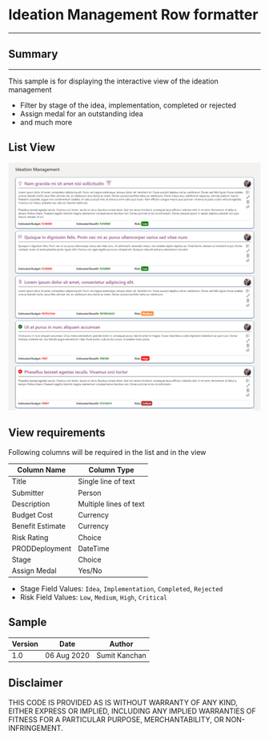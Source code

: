 # Ideation Management Row formatter
-----

## Summary
----

This sample is for displaying the interactive view of the ideation management

- Filter by stage of the idea, implementation, completed or rejected
- Assign medal for an outstanding idea
- and much more


## List View

![SharePoint Ideation Management row formatter](./SharePointIdeationManagement.png)



 
## View requirements

Following columns will be required in the list and in the view

| Column Name      | Column Type            |
|------------------|------------------------|
| Title            | Single line of text    |
| Submitter        | Person                 |
| Description      | Multiple lines of text |
| Budget Cost      | Currency               |
| Benefit Estimate | Currency               |
| Risk Rating      | Choice                 |
| PRODDeployment   | DateTime               |
| Stage            | Choice                 |
| Assign Medal     | Yes/No                 |

- Stage Field Values: `Idea`, `Implementation`, `Completed`, `Rejected` 
- Risk Field Values: `Low`, `Medium`, `High`, `Critical` 

## Sample

| Version | Date        | Author        |
|---------|-------------|---------------|
| 1.0     | 06 Aug 2020 | Sumit Kanchan |

## Disclaimer

THIS CODE IS PROVIDED AS IS WITHOUT WARRANTY OF ANY KIND, EITHER EXPRESS OR IMPLIED, INCLUDING ANY IMPLIED WARRANTIES OF FITNESS FOR A PARTICULAR PURPOSE, MERCHANTABILITY, OR NON-INFRINGEMENT.
